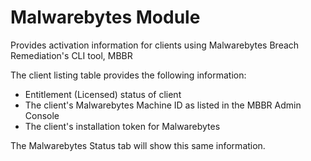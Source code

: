Malwarebytes Module
==============

Provides activation information for clients using Malwarebytes Breach Remediation's CLI tool, MBBR

The client listing table provides the following information:
* Entitlement (Licensed) status of client
* The client's Malwarebytes Machine ID as listed in the MBBR Admin Console
* The client's installation token for Malwarebytes

The Malwarebytes Status tab will show this same information.
